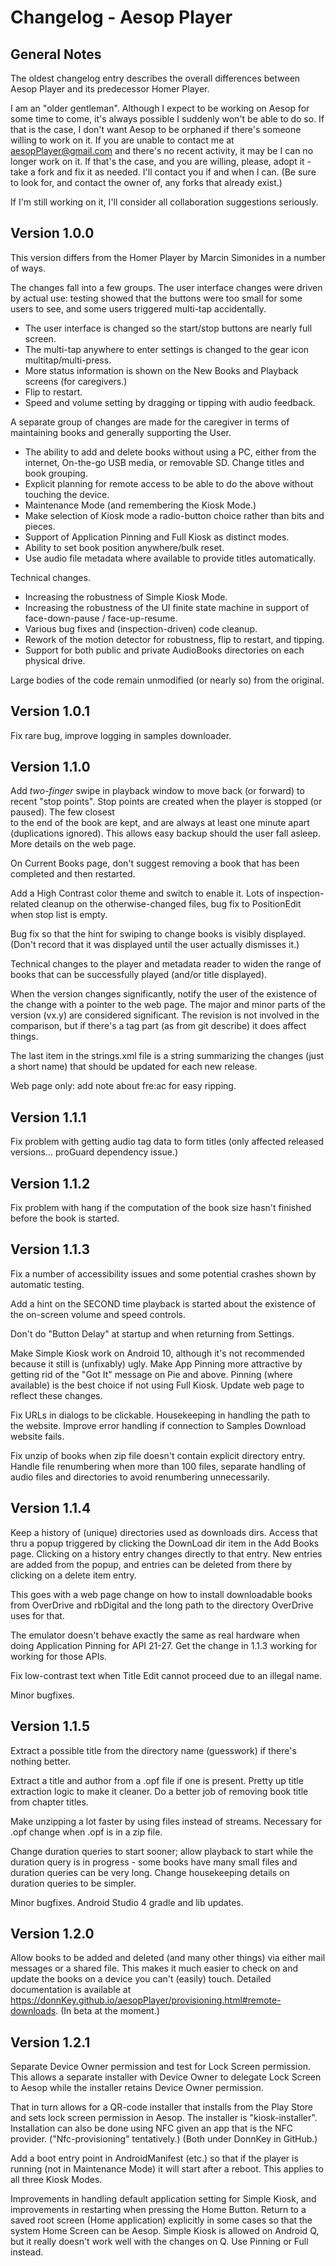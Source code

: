 # Changelog - Aesop Player

## General Notes

The oldest changelog entry describes the overall differences between Aesop Player and
its predecessor Homer Player.

I am an "older gentleman". Although I expect to be working on Aesop
for some time to come, it's always possible I suddenly won't be able to do so. If that is
the case, I don't want Aesop to be orphaned if there's someone willing to work on it.
If you are unable to contact me at aesopPlayer@gmail.com and there's no recent activity,
it may be I can no longer work on it. 
If that's the case, and you are willing, please, 
adopt it - take a fork and fix it as needed. I'll contact you if and when I can.
(Be sure to look for, and contact the owner of, any forks that already exist.)

If I'm still working on it, I'll consider all collaboration suggestions seriously.

## Version 1.0.0

This version differs from the Homer Player by Marcin Simonides in a number of ways.

The changes fall into a few groups. The user interface changes were driven
by actual use: testing showed that the buttons were too small for some users to see,
and some users triggered multi-tap accidentally.
* The user interface is changed so the start/stop buttons are nearly full screen.
* The multi-tap anywhere to enter settings is changed to the gear icon multitap/multi-press.
* More status information is shown on the New Books and Playback screens (for caregivers.) 
* Flip to restart.
* Speed and volume setting by dragging or tipping with audio feedback.

A separate group of changes are made for the caregiver in terms of maintaining books 
and generally supporting the User.
* The ability to add and delete books without using a PC, either from the internet, 
On-the-go USB media, or removable SD. Change titles and book grouping.
* Explicit planning for remote access to be able to do the above without touching the 
device.
* Maintenance Mode (and remembering the Kiosk Mode.)
* Make selection of Kiosk mode a radio-button choice rather than bits and pieces.
* Support of Application Pinning and Full Kiosk as distinct modes.
* Ability to set book position anywhere/bulk reset.
* Use audio file metadata where available to provide titles automatically.

Technical changes.
* Increasing the robustness of Simple Kiosk Mode.
* Increasing the robustness of the UI finite state machine in support of 
  face-down-pause / face-up-resume.
* Various bug fixes and (inspection-driven) code cleanup.
* Rework of the motion detector for robustness, flip to restart, and tipping.
* Support for both public and private AudioBooks directories on each physical drive.

Large bodies of the code remain unmodified (or nearly so) from the original.

## Version 1.0.1
Fix rare bug, improve logging in samples downloader.

## Version 1.1.0
Add *two-finger* swipe in playback window to move back (or forward) to recent "stop points".
Stop points are created when the player is stopped (or paused). The few closest  
to the end of the book are kept, and are always at least one minute apart (duplications ignored).
This allows easy backup should the user fall asleep. More details on the web page.

On Current Books page, don't suggest removing a book that has been completed and then restarted.

Add a High Contrast color theme and switch to enable it.
Lots of inspection-related cleanup on the otherwise-changed files, bug fix
to PositionEdit when stop list is empty.

Bug fix so that the hint for swiping to change books is visibly displayed.
(Don't record that it was displayed until the user actually dismisses it.)

Technical changes to the player and metadata reader to widen the range of books that can
be successfully played (and/or title displayed).

When the version changes significantly, notify the user of the
existence of the change with a pointer to the web page.
The major and minor parts of the version (vx.y) are considered
significant. The revision is not involved in the comparison, but  if
there's a tag part (as from git describe) it does affect things.

The last item in the strings.xml file is a string
summarizing the changes (just a short name) that should be updated
for each new release.

Web page only: add note about fre:ac for easy ripping.

## Version 1.1.1
Fix problem with getting audio tag data to form titles (only affected
released versions... proGuard dependency issue.)

## Version 1.1.2
Fix problem with hang if the computation of the book size hasn't
finished before the book is started.

## Version 1.1.3
Fix a number of accessibility issues and some potential crashes shown by
automatic testing.

Add a hint on the SECOND time playback is started about the existence of
the on-screen volume and speed controls.

Don't do "Button Delay" at startup and when returning from Settings.

Make Simple Kiosk work on Android 10, although it's not recommended because
it still is (unfixably) ugly. Make App Pinning more attractive by getting
rid of the "Got It" message on Pie and above. Pinning (where available) is the
best choice if not using Full Kiosk. Update web page to reflect these
changes.

Fix URLs in dialogs to be clickable. Housekeeping in handling the
path to the website. Improve error handling if connection to Samples
Download website fails.

Fix unzip of books when zip file doesn't contain explicit directory entry.
Handle file renumbering when more than 100 files, separate handling of
audio files and directories to avoid renumbering unnecessarily.

## Version 1.1.4

Keep a history of (unique) directories used as downloads dirs. Access
that thru a popup triggered by clicking the DownLoad dir item
in the Add Books page. Clicking on a history entry changes directly
to that entry. New entries are added from the popup, and entries
can be deleted from there by clicking on a delete item entry.

This goes with a web page change on how to install downloadable
books from OverDrive and rbDigital and the long path to the
directory OverDrive uses for that.

The emulator doesn't behave exactly the same as real hardware
when doing Application Pinning for API 21-27.
Get the change in 1.1.3 working for working for those APIs.

Fix low-contrast text when Title Edit cannot proceed due to an
illegal name.

Minor bugfixes.

## Version 1.1.5
Extract a possible title from the directory name (guesswork) if there's nothing better.

Extract a title and author from a .opf file if one is present. Pretty up title extraction
logic to make it cleaner. Do a better job of removing book title from chapter titles.

Make unzipping a lot faster by using files instead of streams. Necessary for .opf change
when .opf is in a zip file.

Change duration queries to start sooner; allow playback to start while the duration query
is in progress - some books have many small files and duration queries can be very long.
Change housekeeping details on duration queries to be simpler.

Minor bugfixes. Android Studio 4 gradle and lib updates.

## Version 1.2.0
Allow books to be added and deleted (and many other things) via either mail messages
or a shared file. This makes it much easier to check on and update the books on a device
you can't (easily) touch. Detailed documentation is available at 
https://donnKey.github.io/aesopPlayer/provisioning.html#remote-downloads.
(In beta at the moment.)

## Version 1.2.1
Separate Device Owner permission and test for Lock Screen permission. This allows a separate
installer with Device Owner to delegate Lock Screen to Aesop while the installer retains Device Owner
permission.

That in turn allows for a QR-code installer that installs from the Play Store and sets lock
screen permission in Aesop.
The installer is "kiosk-installer". Installation can also be done using NFC given
an app that is the NFC provider. ("Nfc-provisioning" tentatively.)  (Both under DonnKey in GitHub.)

Add a boot entry point in AndroidManifest (etc.) so that if the player is running (not in
Maintenance Mode) it will start after a reboot. This applies to all three Kiosk Modes.

Improvements in handling default application setting for Simple Kiosk, and improvements in
restarting when pressing the Home Button. Return to a saved root screen (Home application)
explicitly in some cases so that the system Home Screen can be Aesop. Simple Kiosk is allowed
on Android Q, but it really doesn't work well with the changes on Q. Use Pinning or Full instead.